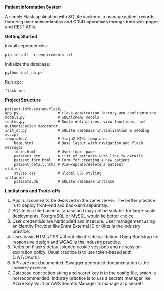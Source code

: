 **Patient Information System**

A simple Flask application with SQLite backend to manage patient records, featuring user authentication and CRUD operations through both web pages and REST APIs.


**Getting Started**

Install dependencies:

  	pip install -r requirements.txt


Initialize the database:

  	python init_db.py


Run app: 

  	flask run

**Project Structure**

	patient-info-system-flask/
	app.py                  # Flask application factory and configuration
	models.py               # SQLAlchemy models
	routes.py               # Route definitions, view functions, and authentication decorator
	init_db.py              # SQLite database initialization & seeding script
	templates/              # Jinja2 HTML templates
    	base.html           # Base layout with navigation and flash messages
    	login.html          # User login page
    	patients.html       # List of patients with link to details
    	patient_form.html   # Form for creating a new patient 
    	patient_detail.html # View/update/delete a patient
	static/
    	styles.css          # Global CSS styling
	instance/
    	patients.db         # SQLite database instance

**Limitations and Trade-offs**

1. App is assumed to be deployed in the same server. The better practice is to deploy front-end and back-end separately.
2. SQLite is a file-based database and may not be suitable for large-scale deployments. PostgreSQL or MySQL would be better choice.
3. User credentials are hardcoded and insecure. User management using an Identity Provider like Entra External ID or Okta is the industry practice.
4. Uses basic HTML/CSS without client-side validation. Using Bootstrap for responsive design and WCAG is the industry practice.
5. Relies on Flask’s default signed cookie sessions and no session expiration policy. Usual practice is to use token-based auth (JWT/OAuth).
6. APIs are not documented. Swagger generated documentation is the industry practice.
7. Database connection string and secret key is in the config file, which is not recommended. Industry practice is to use a secrets manager like Azure Key Vault or AWS Secrets Manager to manage app secrets.

